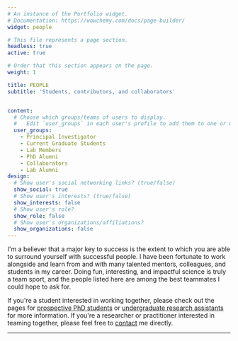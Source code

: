 ```yaml
---
# An instance of the Portfolio widget.
# Documentation: https://wowchemy.com/docs/page-builder/
widget: people

# This file represents a page section.
headless: true
active: true

# Order that this section appears on the page.
weight: 1

title: PEOPLE
subtitle: 'Students, contributors, and collaborators'


content:
  # Choose which groups/teams of users to display.
  #   Edit `user_groups` in each user's profile to add them to one or more of these groups.
  user_groups:
    - Principal Investigator
    - Current Graduate Students
    - Lab Members
    - PhD Alumni
    - Collaborators
    - Lab Alumni
design:
  # Show user's social networking links? (true/false)
  show_social: true
  # Show user's interests? (true/false)
  show_interests: false
  # Show user's role?
  show_role: false
  # Show user's organizations/affiliations?
  show_organizations: false
---
```

I'm a believer that a major key to success is the extent to which you are able to surround yourself with successful people. I have been fortunate to work alongside and learn from and with many talented mentors, colleagues, and students in my career. Doing fun, interesting, and impactful science is truly a team sport, and the people listed here are among the best teammates I could hope to ask for. 

If you're a student interested in working together, please check out the pages for [prospective PhD students](/get-involved/prospective-phd-students) or [undergraduate research assistants](/get-involved/undergraduate-ra) for more information. If you're a researcher or practitioner interested in teaming together, please feel free to [contact](/#contact) me directly.
<hr>